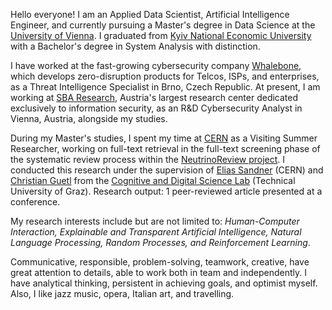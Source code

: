 Hello everyone! I am an Applied Data Scientist, Artificial Intelligence Engineer, and currently pursuing a Master's degree in Data Science at the [University of Vienna](https://www.univie.ac.at/). I graduated from [Kyiv National Economic University](https://kneu.edu.ua/) with a Bachelor's degree in System Analysis with distinction.

I have worked at the fast-growing cybersecurity company [Whalebone](https://www.whalebone.io/), which develops zero-disruption products for Telcos, ISPs, and enterprises, as a Threat Intelligence Specialist in Brno, Czech Republic. 
At present, I am working at [SBA Research](https://www.sba-research.org/), Austria's largest research center dedicated exclusively to information security, as an R&D Cybersecurity Analyst in Vienna, Austria, alongside my studies.

During my Master's studies, I spent my time at [CERN](https://home.cern/) as a Visiting Summer Researcher, working on full-text retrieval in the full-text screening phase of the systematic review process within the [NeutrinoReview project](https://neutrino-review.web.cern.ch/). I conducted this research under the supervision of [Elias Sandner](https://scholar.google.com/citations?user=moQ6B8IAAAAJ&hl=en) (CERN) and [Christian Guetl](https://scholar.google.com/citations?user=NoAiKpcAAAAJ&hl=de)
from the [Cognitive and Digital Science Lab](https://www.tugraz.at/institute/hcc/research/research-groups/cognitive-digital-science-lab/codis) (Technical University of Graz). Research output: 1 peer-reviewed article presented at a conference.

My research interests include but are not limited to: *Human-Computer Interaction, Explainable and Transparent Artificial Intelligence, Natural Language Processing, Random Processes, and Reinforcement Learning*.

Communicative, responsible, problem-solving, teamwork, creative, have great attention to details, able to work both in team and independently. I have analytical thinking, persistent in achieving goals, and optimist myself. Also, I like jazz music, opera, Italian art, and travelling.
